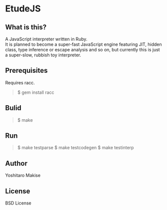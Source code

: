 EtudeJS
=======

What is this?
-------------

A JavaScript interpreter written in Ruby.  
It is planned to become a super-fast JavaScript engine featuring JIT,
hidden class, type inference or escape analysis and so on, but
currently this is just a super-slow, rubbish toy interpreter.


Prerequisites
-------------

Requires racc.
> $ gem install racc


Bulid
-----

> $ make


Run
---

> $ make testparse
> $ make testcodegen
> $ make testinterp


Author
------

Yoshitaro Makise


License
-------

BSD License


